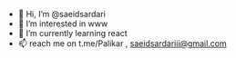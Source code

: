 - 👋 Hi, I’m @saeidsardari
- 👀 I’m interested in www
- 🌱 I’m currently learning react
- 📫 reach me on t.me/Palikar , 
saeidsardariii@gmail.com
<!---
saeidsardari/saeidsardari is a ✨ special ✨ repository because its `README.md` (this file) appears on your GitHub profile.
You can click the Preview link to take a look at your changes.
--->
